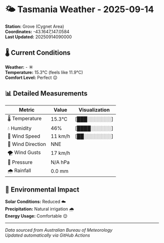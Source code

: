 # 🌤️ Tasmania Weather - 2025-09-14

**Station:** Grove (Cygnet Area)  
**Coordinates:** -43.1647,147.0584  
**Last Updated:** 20250914090000

## 🌡️ Current Conditions

**Weather:** - ☀️  
**Temperature:** 15.3°C (feels like 11.9°C)  
**Comfort Level:** Perfect 😌

## 📊 Detailed Measurements

| Metric | Value | Visualization |
|--------|-------|---------------|
| 🌡️ Temperature | 15.3°C | [███░░░░░░░] |
| 💧 Humidity | 46% | [████░░░░░░] |
| 💨 Wind Speed | 11 km/h | [██░░░░░░░░] |
| 🧭 Wind Direction | NNE | |
| 🌪️ Wind Gusts | 17 km/h | |
| 🔽 Pressure | N/A hPa | |
| 🌧️ Rainfall | 0.0 mm | |

## 🌱 Environmental Impact

**Solar Conditions:** Reduced ☁️  
**Precipitation:** Natural irrigation 🌧️  
**Energy Usage:** Comfortable 😌

---
*Data sourced from Australian Bureau of Meteorology*  
*Updated automatically via GitHub Actions*
